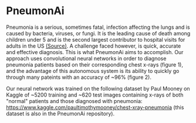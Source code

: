 # PneumonAi
Pneumonia is a serious, sometimes fatal, infection affecting the lungs and is caused by bacteria, viruses, or fungi. It is the leading cause of death among children under 5 and is the second largest contributor to hospital visits for adults in the US [(Source)](https://www.thoracic.org/patients/patient-resources/resources/top-pneumonia-facts.pdf). A challenge faced however, is quick, accurate and effective diagnosis. This is what PneumonAi aims to accomplish. Our approach uses convolutional neural networks in order to  diagnose pneumonia patients based on their corresponding chest x-rays (figure 1), and the advantage of this autonomous system is its ability to quickly go through many pateints with an accuracy of ~96% (figure 2).

Our neural network was trained on the following dataset by Paul Mooney on Kaggle of ~5200 training and ~620 test images containing x-rays of both "normal" patients and those diagnosed with pneumonia: https://www.kaggle.com/paultimothymooney/chest-xray-pneumonia (this dataset is also in the PneumonAi repository).

